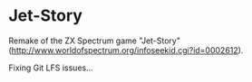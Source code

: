# Jet-Story
Remake of the ZX Spectrum game "Jet-Story" (http://www.worldofspectrum.org/infoseekid.cgi?id=0002612).

Fixing Git LFS issues...
